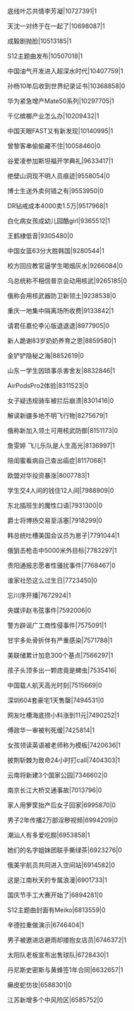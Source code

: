 底线叶芯共情李芳凝|10727391|1

天沈一对终于在一起了|10698087|1

成毅剧抛脸|10513185|1

S12主题曲发布|10507018|1

中国油气开发进入超深水时代|10407759|1

孙杨10年后收到世界纪录证书|10368858|0

华为紧急增产Mate50系列|10297705|1

千亿槟榔产业怎么办|10209432|1

中国天眼FAST又有新发现|10140995|1

曾黎客串偷偷藏不住|10058460|0

谷爱凌参加斯坦福开学典礼|9633417|1

绝壁山洞现不明人员痕迹|9558054|0

博士生送外卖何错之有|9553950|0

DR钻戒成本4000卖1.5万|9517968|1

白化病女孩成幼儿园酷girl|9365512|1

王鹤棣低音|9305480|0

中国女篮63分大胜韩国|9280544|1

校方回应教官逼学生喝烟灰水|9266084|0

乌总统称不相信普京会动用核武|9265185|0

俄称会用核武器防卫新领土|9238538|0

重庆一地集中隔离场所收费|9133842|1

请君任嘉伦李沁版退退退|8977905|0

新人跪谢83岁奶奶养育之恩|8859580|1

金铲铲隐秘之海|8852619|0

山东一学生因琐事杀害舍友|8832846|1

AirPodsPro2体验|8311523|0

女子疑违规骑车被拦后崩溃|8301416|0

解读新疆多地不明飞行物|8275679|1

俄称新加入领土可用核武防御|8151173|0

詹雯婷 飞儿乐队是人生高光|8136997|1

陪闺蜜看病自己查出癌症|8117068|1

欧盟对华投资暴涨|8007783|1

学生交4人间的钱住12人间|7988909|0

东北插班生的魔性口语|7931300|0

爵士将博扬交易至活塞|7918299|0

韩总统吐槽美国会议员为崽子|7791044|1

俄狙击枪击中5000米外目标|7783297|1

贵阳通报志愿者性骚扰事件|7768467|0

谁家社恐这么过生日|7723450|0

忘川序开播|7672924|1

央媒评赵韦弦事件|7592006|0

警方辟谣广工商性侵事件|7575091|1

甘宇多处骨折伴有严重感染|7571788|1

美联储累计加息300个基点|7566297|1

孩子头顶多出一颗痣竟是蜱虫|7535416|

中国载人航天高光时刻|7515669|0

深圳604套豪宅1天售罄|7494531|0

网友吐槽海底捞小料涨到11元|7490252|1

傅政华一审被判死缓|7425814|1

女孩领读英语被老师称为模板|7420636|1

披荆斩棘为致命24小时打call|7404303|1

云南将新建3个国家公园|7346602|0

南京长江大桥交通事故|7013796|0

家人用箩筐抬产后女子回家|6995870|0

男子2年传播2万部淫秽视频|6994209|0

潮汕人有多爱吃朥|6953858|1

她们的名字姐妹团联手撕绿茶|6923276|0

俄美宇航员共同进入空间站|6914582|0

这是江南秋天的专属浪漫|6901733|1

国庆节手工大赛开始了|6894281|0

S12主题曲封面有Meiko|6813559|0

辛德拉重做演示|6746404|1

男子被邀进店避雨却搂抱女店员|6746372|1

太阳队老板宣布出售球队|6728430|1

丹尼斯史密斯与黄蜂签1年合同|6632657|1

癞皮蛇仿妆|6588301|0

江苏新增多个中风险区|6585752|0

